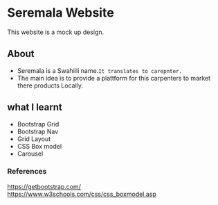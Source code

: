 # Seremala Website
This website is a mock up design.

## About
- Seremala is a Swahiili name.`It translates to carepnter.`
- The main idea is to provide a plattform for this carpenters to market there products Locally.

## what I learnt
- Bootstrap Grid
- Bootstrap Nav
- Grid Layout
- CSS Box model
- Carousel



### References
https://getbootstrap.com/
https://www.w3schools.com/css/css_boxmodel.asp

